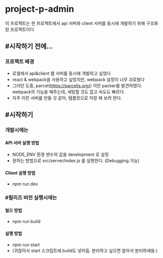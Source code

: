 # project-p-admin

이 프로젝트는 한 프로젝트에서 api 서버와 client 서버를 동시에 개발하기 위해 구조화된 프로젝트이다

## #시작하기 전에...
### 프로젝트 배경
* 로컬에서 api&client 웹 서버를 동시에 개발하고 싶었다
* react & webpack을 사용하고 싶었지만, webpack 설정이 너무 괴로웠다
* 그러던 도중, parcel(https://parceljs.org/) 이란 packer를 발견하였다. webpack의 기능을 해주는데, 세팅할 것도 없고 속도도 빠르다.
* 자주 이런 서버를 만들 것 같아, 템플릿으로 저장 해 보려 한다.

## #시작하기
### 개발시에는
#### API 서버 실행 방법
* NODE_ENV 환경 변수의 값을 development 로 설정
* 원하는 방법으로 src/server/index.js 를 실행한다. (Debugging 가능)
#### Client 실행 방법
* npm run dev

### #릴리즈 버전 실행시에는
#### 빌드 방법
* npm run build
#### 실행 방법
* npm run start
* (귀찮아서 start 스크립트에 build도 넣어둠. 분리하고 싶으면 알아서 분리하세용.)

